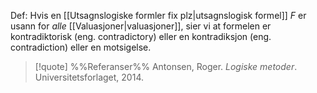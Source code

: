 Def:
Hvis en [[Utsagnslogiske formler fix plz|utsagnslogisk formel]] $F$ er usann for *alle* [[Valuasjoner|valuasjoner]], sier vi at formelen er kontradiktorisk (eng. contradictory) eller en kontradiksjon (eng. contradiction) eller en motsigelse.

> [!quote] %%Referanser%%
Antonsen, Roger. *Logiske metoder*. Universitetsforlaget, 2014.